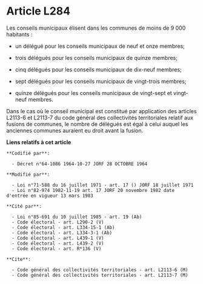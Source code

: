 # Article L284

Les conseils municipaux élisent dans les communes de moins de 9 000 habitants :

- un délégué pour les conseils municipaux de neuf et onze membres;

- trois délégués pour les conseils municipaux de quinze membres;

- cinq délégués pour les conseils municipaux de dix-neuf membres;

- sept délégués pour les conseils municipaux de vingt-trois membres;

- quinze délégués pour les conseils municipaux de vingt-sept et vingt-neuf membres.

Dans le cas où le conseil municipal est constitué par application des articles L2113-6 et L2113-7 du code général des
collectivités territoriales relatif aux fusions de communes, le nombre de délégués est égal à celui auquel les anciennes
communes auraient eu droit avant la fusion.

**Liens relatifs à cet article**

	**Codifié par**:

	  - Décret n°64-1086 1964-10-27 JORF 28 OCTOBRE 1964

	**Modifié par**:

	  - Loi n°71-588 du 16 juillet 1971 - art. 17 () JORF 18 juillet 1971
	  - Loi n°82-974 1982-11-19 art. 17 JORF 20 novembre 1982 date d'entrée en vigueur 13 mars 1983

	**Cité par**:

	  - Loi n°85-691 du 10 juillet 1985 - art. 19 (Ab)
	  - Code électoral - art. L290-2 (V)
	  - Code électoral - art. L334-15-1 (Ab)
	  - Code électoral - art. L334-3-1 (Ab)
	  - Code électoral - art. L439-1 (V)
	  - Code électoral - art. L439-2 (V)
	  - Code électoral - art. R*136 (V)

	**Cite**:

	  - Code général des collectivités territoriales - art. L2113-6 (M)
	  - Code général des collectivités territoriales - art. L2113-7 (M)
